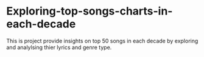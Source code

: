 # Exploring-top-songs-charts-in-each-decade
This is project provide insights on top 50 songs in each decade by exploring and analylsing thier lyrics and genre type. 
